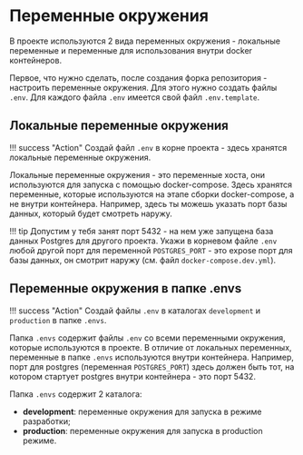 # Переменные окружения
В проекте используются 2 вида переменных окружения - локальные переменные и переменные для
использования внутри docker контейнеров.

Первое, что нужно сделать, после создания форка репозитория - настроить переменные окружения.
Для этого нужно создать файлы `.env`. Для каждого файла `.env` имеется свой файл `.env.template`.

## Локальные переменные окружения
!!! success "Action"
    Создай файл `.env` в корне проекта - здесь хранятся локальные переменные окружения.

Локальные переменные окружения - это переменные хоста, они используются для запуска с помощью
docker-compose. Здесь хранятся переменные, которые используются на этапе сборки docker-compose,
а не внутри контейнера. Например, здесь ты можешь указать порт базы данных, который будет смотреть
наружу.

!!! tip
    Допустим у тебя занят порт 5432 - на нем уже запущена база данных Postgres для другого проекта.
    Укажи в корневом файле `.env` любой другой порт для переменной `POSTGRES_PORT` - это expose
    порт для базы данных, он смотрит наружу (см. файл `docker-compose.dev.yml`).

## Переменные окружения в папке .envs
!!! success "Action"
    Создай файлы `.env` в каталогах `development` и `production` в папке `.envs`.

Папка `.envs` содержит файлы `.env` со всеми переменными окружения, которые используются в проекте.
В отличие от локальных переменных, переменные в папке `.envs` используются внутри контейнера.
Например, порт для postgres (переменная `POSTGRES_PORT`) здесь должен быть тот, на котором стартует
postgres внутри контейнера - это порт 5432.

Папка `.envs` содержит 2 каталога:

* **development**: переменные окружения для запуска в режиме разработки;
* **production**: переменные окружения для запуска в production режиме.
